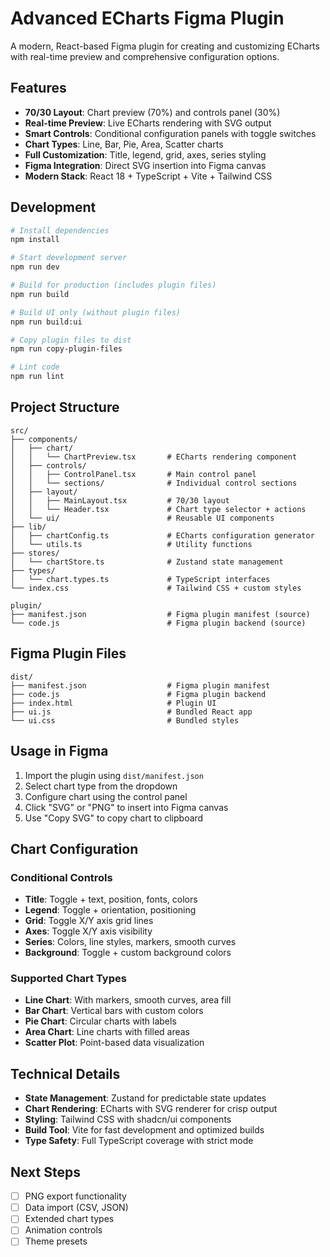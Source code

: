 # Advanced ECharts Figma Plugin

A modern, React-based Figma plugin for creating and customizing ECharts with real-time preview and comprehensive configuration options.

## Features

- **70/30 Layout**: Chart preview (70%) and controls panel (30%)
- **Real-time Preview**: Live ECharts rendering with SVG output
- **Smart Controls**: Conditional configuration panels with toggle switches
- **Chart Types**: Line, Bar, Pie, Area, Scatter charts
- **Full Customization**: Title, legend, grid, axes, series styling
- **Figma Integration**: Direct SVG insertion into Figma canvas
- **Modern Stack**: React 18 + TypeScript + Vite + Tailwind CSS

## Development

```bash
# Install dependencies
npm install

# Start development server
npm run dev

# Build for production (includes plugin files)
npm run build

# Build UI only (without plugin files)
npm run build:ui

# Copy plugin files to dist
npm run copy-plugin-files

# Lint code
npm run lint
```

## Project Structure

```
src/
├── components/
│   ├── chart/
│   │   └── ChartPreview.tsx       # ECharts rendering component
│   ├── controls/
│   │   ├── ControlPanel.tsx       # Main control panel
│   │   └── sections/              # Individual control sections
│   ├── layout/
│   │   ├── MainLayout.tsx         # 70/30 layout
│   │   └── Header.tsx             # Chart type selector + actions
│   └── ui/                        # Reusable UI components
├── lib/
│   ├── chartConfig.ts             # ECharts configuration generator
│   └── utils.ts                   # Utility functions
├── stores/
│   └── chartStore.ts              # Zustand state management
├── types/
│   └── chart.types.ts             # TypeScript interfaces
└── index.css                      # Tailwind CSS + custom styles

plugin/
├── manifest.json                  # Figma plugin manifest (source)
└── code.js                        # Figma plugin backend (source)
```

## Figma Plugin Files

```
dist/
├── manifest.json                  # Figma plugin manifest
├── code.js                        # Figma plugin backend
├── index.html                     # Plugin UI
├── ui.js                          # Bundled React app
└── ui.css                         # Bundled styles
```

## Usage in Figma

1. Import the plugin using `dist/manifest.json`
2. Select chart type from the dropdown
3. Configure chart using the control panel
4. Click "SVG" or "PNG" to insert into Figma canvas
5. Use "Copy SVG" to copy chart to clipboard

## Chart Configuration

### Conditional Controls
- **Title**: Toggle + text, position, fonts, colors
- **Legend**: Toggle + orientation, positioning
- **Grid**: Toggle X/Y axis grid lines
- **Axes**: Toggle X/Y axis visibility
- **Series**: Colors, line styles, markers, smooth curves
- **Background**: Toggle + custom background colors

### Supported Chart Types
- **Line Chart**: With markers, smooth curves, area fill
- **Bar Chart**: Vertical bars with custom colors
- **Pie Chart**: Circular charts with labels
- **Area Chart**: Line charts with filled areas
- **Scatter Plot**: Point-based data visualization

## Technical Details

- **State Management**: Zustand for predictable state updates
- **Chart Rendering**: ECharts with SVG renderer for crisp output
- **Styling**: Tailwind CSS with shadcn/ui components
- **Build Tool**: Vite for fast development and optimized builds
- **Type Safety**: Full TypeScript coverage with strict mode

## Next Steps

- [ ] PNG export functionality
- [ ] Data import (CSV, JSON)
- [ ] Extended chart types
- [ ] Animation controls
- [ ] Theme presets